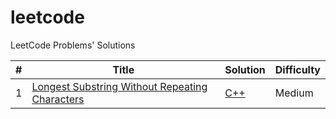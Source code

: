 # leetcode
LeetCode Problems' Solutions

| #    | Title                                                        | Solution                                                     | Difficulty |
| ---- | ------------------------------------------------------------ | ------------------------------------------------------------ | ---------- |
| 1    | [Longest Substring Without Repeating Characters](https://leetcode.com/problems/longest-substring-without-repeating-characters/) | [C++](algorithms/cpp/longestSubstringWithoutRepeatingCharacters/longestSubstringWithoutRepeatingCharacters.cpp) | Medium     |

